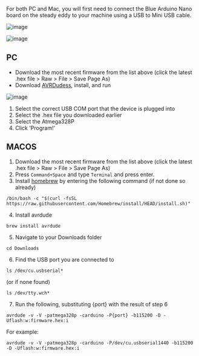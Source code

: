 For both PC and Mac, you will first need to connect the Blue Arduino Nano board on the steady eddy to your machine using a USB to Mini USB cable.

![image](https://user-images.githubusercontent.com/3416626/152965003-2f0deaf7-17a4-44ff-8d35-319711aeaac9.png)

![image](https://user-images.githubusercontent.com/3416626/152965080-9db6f37e-4e00-4f84-a4f4-3fe298a80c72.png)


## PC

* Download the most recent firmware from the list above (click the latest .hex file > Raw > File > Save Page As)
* Download <a href='https://blog.zakkemble.net/download/AVRDUDESS-2.13-setup.exe'>AVRDudess</a>, install, and run

![image](https://user-images.githubusercontent.com/3416626/152965770-be110290-8501-4cf1-9f3d-a3a4907ce92a.png)

1. Select the correct USB COM port that the device is plugged into
2. Select the .hex file you downloaded earlier
3. Select the Atmega328P
4. Click 'Program!'


## MACOS

1. Download the most recent firmware from the list above (click the latest .hex file > Raw > File > Save Page As)
2. Press `Command+Space` and type `Terminal` and press enter.
3. Install <a href='https://brew.sh/'>homebrew</a> by entering the following command (if not done so already)
```
/bin/bash -c "$(curl -fsSL https://raw.githubusercontent.com/Homebrew/install/HEAD/install.sh)"
```
4. Install avrdude
```
brew install avrdude
```
5. Navigate to your Downloads folder
```
cd Downloads
```
6. Find the USB port you are connected to
```
ls /dev/cu.usbserial*
```
(or if none found)
```
ls /dev/tty.wch*
```
7. Run the following, substituting {port} with the result of step 6
```
avrdude -v -V -patmega328p -carduino -P{port} -b115200 -D -Uflash:w:firmware.hex:i
```
For example:
```
avrdude -v -V -patmega328p -carduino -P/dev/cu.usbserial1440 -b115200 -D -Uflash:w:firmware.hex:i
```

